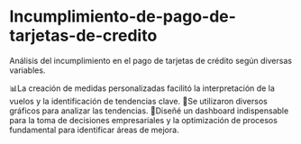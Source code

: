 # Incumplimiento-de-pago-de-tarjetas-de-credito
Análisis del incumplimiento en el pago de tarjetas de crédito según diversas variables.

📊⁣⁣⁣La creación de medidas personalizadas facilitó la interpretación de la vuelos y la identificación de tendencias clave. 
🦄Se utilizaron diversos gráficos para analizar las tendencias.
🔎Diseñé un dashboard indispensable para la toma de decisiones empresariales y la optimización de procesos fundamental para identificar áreas de mejora.⁣

